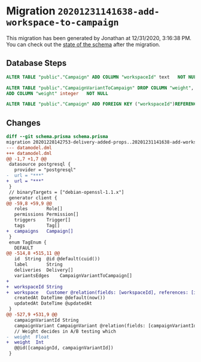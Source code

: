 # Migration `20201231141638-add-workspace-to-campaign`

This migration has been generated by Jonathan at 12/31/2020, 3:16:38 PM.
You can check out the [state of the schema](./schema.prisma) after the migration.

## Database Steps

```sql
ALTER TABLE "public"."Campaign" ADD COLUMN "workspaceId" text   NOT NULL 

ALTER TABLE "public"."CampaignVariantToCampaign" DROP COLUMN "weight",
ADD COLUMN "weight" integer   NOT NULL 

ALTER TABLE "public"."Campaign" ADD FOREIGN KEY ("workspaceId")REFERENCES "public"."Customer"("id") ON DELETE CASCADE ON UPDATE CASCADE
```

## Changes

```diff
diff --git schema.prisma schema.prisma
migration 20201228142753-delivery-added-props..20201231141638-add-workspace-to-campaign
--- datamodel.dml
+++ datamodel.dml
@@ -1,7 +1,7 @@
 datasource postgresql {
   provider = "postgresql"
-  url = "***"
+  url = "***"
 }
 // binaryTargets = ["debian-openssl-1.1.x"]
 generator client {
@@ -59,8 +59,9 @@
   roles       Role[]
   permissions Permission[]
   triggers    Trigger[]
   tags        Tag[]
+  campaigns   Campaign[]
 }
 enum TagEnum {
   DEFAULT
@@ -514,8 +515,11 @@
   id  String  @id @default(cuid())
   label       String
   deliveries  Delivery[]
   variantsEdges    CampaignVariantToCampaign[]
+  
+  workspaceId String   
+  workspace   Customer @relation(fields: [workspaceId], references: [id])
   createdAt DateTime @default(now())
   updatedAt DateTime @updatedAt
 }
@@ -527,9 +531,9 @@
   campaignVariantId String
   campaignVariant CampaignVariant @relation(fields: [campaignVariantId], references: [id])
   // Weight decides in A/B testing which 
-  weight  Float
+  weight  Int
   @@id([campaignId, campaignVariantId])
 }
```


